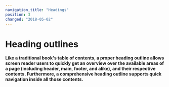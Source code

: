 ```yaml
---
navigation_title: "Headings"
position: 3
changed: "2018-05-02"
---
```


# Heading outlines

**Like a traditional book's table of contents, a proper heading outline allows screen reader users to quickly get an overview over the available areas of a page (including header, main, footer, and alike), and their respective contents. Furthermore, a comprehensive heading outline supports quick navigation inside all those contents.**
